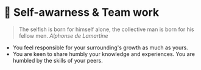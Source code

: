 💪 Self-awarness & Team work
===============================
> The selfish is born for himself alone, the collective man is born for his fellow men. *Alphonse de Lamartine*
- You feel responsible for your surrounding's growth as much as yours.
- You are keen to share humbly your knowledge and experiences. You are humbled by the skills of your peers.
